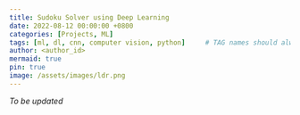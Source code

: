```yaml
---
title: Sudoku Solver using Deep Learning
date: 2022-08-12 00:00:00 +0800
categories: [Projects, ML]
tags: [ml, dl, cnn, computer vision, python]     # TAG names should always be lowercase
author: <author_id>
mermaid: true
pin: true
image: /assets/images/ldr.png
---
```


*To be updated*